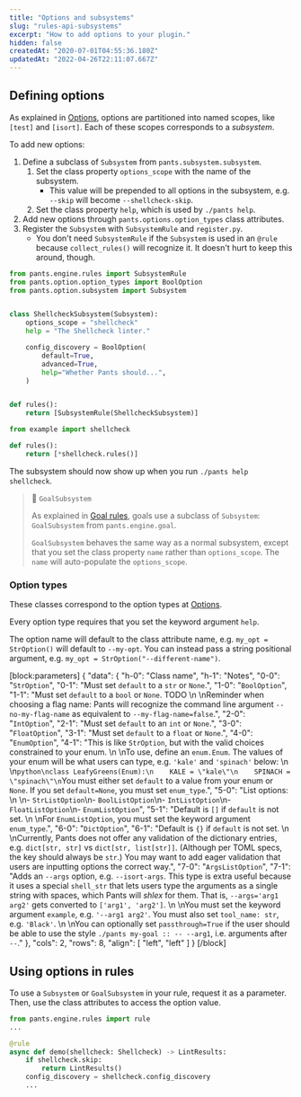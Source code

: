 ```yaml
---
title: "Options and subsystems"
slug: "rules-api-subsystems"
excerpt: "How to add options to your plugin."
hidden: false
createdAt: "2020-07-01T04:55:36.180Z"
updatedAt: "2022-04-26T22:11:07.667Z"
---
```

Defining options
----------------

As explained in [Options](doc:options), options are partitioned into named scopes, like `[test]` and `[isort]`. Each of these scopes corresponds to a _subsystem_.

To add new options:

1. Define a subclass of `Subsystem` from `pants.subsystem.subsystem`.
   1. Set the class property `options_scope` with the name of the subsystem.
      - This value will be prepended to all options in the subsystem, e.g. `--skip` will become `--shellcheck-skip`.
   2. Set the class property `help`, which is used by `./pants help`.
2. Add new options through `pants.options.option_types` class attributes.
3. Register the `Subsystem` with `SubsystemRule` and `register.py`.
   - You don't need `SubsystemRule` if the `Subsystem` is used in an `@rule` because `collect_rules()` will recognize it. It doesn't hurt to keep this around, though.

```python pants-plugins/example/shellcheck.py
from pants.engine.rules import SubsystemRule
from pants.option.option_types import BoolOption
from pants.option.subsystem import Subsystem


class ShellcheckSubsystem(Subsystem):
    options_scope = "shellcheck"
    help = "The Shellcheck linter."

    config_discovery = BoolOption(
        default=True,
        advanced=True,
        help="Whether Pants should...",
    )


def rules():
    return [SubsystemRule(ShellcheckSubsystem)]
```
```python pants-plugins/example/register.py
from example import shellcheck

def rules():
    return [*shellcheck.rules()]
```

The subsystem should now show up when you run `./pants help shellcheck`.

> 📘 `GoalSubsystem`
>
> As explained in [Goal rules](doc:rules-api-goal-rules), goals use a subclass of  `Subsystem`: `GoalSubsystem` from `pants.engine.goal`.
>
> `GoalSubsystem` behaves the same way as a normal subsystem, except that you set the class property `name` rather than `options_scope`. The `name` will auto-populate the `options_scope`.

### Option types

These classes correspond to the option types at [Options](doc:options).

Every option type requires that you set the keyword argument `help`.

The option name will default to the class attribute name, e.g. `my_opt = StrOption()` will default to `--my-opt`.
You can instead pass a string positional argument, e.g. `my_opt = StrOption("--different-name")`.

[block:parameters]
{
  "data": {
    "h-0": "Class name",
    "h-1": "Notes",
    "0-0": "`StrOption`",
    "0-1": "Must set `default` to a `str` or `None`.",
    "1-0": "`BoolOption`",
    "1-1": "Must set `default` to a `bool` or `None`. TODO  \n  \nReminder when choosing a flag name: Pants will recognize the command line argument `--no-my-flag-name` as equivalent to `--my-flag-name=false`.",
    "2-0": "`IntOption`",
    "2-1": "Must set `default` to an `int` or `None`.",
    "3-0": "`FloatOption`",
    "3-1": "Must set `default` to a `float` or `None`.",
    "4-0": "`EnumOption`",
    "4-1": "This is like `StrOption`, but with the valid choices constrained to your enum.  \n  \nTo use, define an `enum.Enum`. The values of your enum will be what users can type, e.g. `'kale'` and `'spinach'` below:  \n  \n```python\nclass LeafyGreens(Enum):\n    KALE = \"kale\"\n    SPINACH = \"spinach\"\n```You must either set `default` to a value from your enum or `None`. If you set `default=None`, you must set `enum_type`.",
    "5-0": "List options:  \n  \n- `StrListOption`\n- `BoolListOption`\n- `IntListOption`\n- `FloatListOption`\n- `EnumListOption`",
    "5-1": "Default is `[]` if `default`  is not set.  \n  \nFor `EnumListOption`, you must set the keyword argument `enum_type`.",
    "6-0": "`DictOption`",
    "6-1": "Default is `{}` if `default` is not set.  \n  \nCurrently, Pants does not offer any validation of the dictionary entries, e.g. `dict[str, str]` vs `dict[str, list[str]]`. (Although per TOML specs, the key should always be `str`.) You may want to add eager validation that users are inputting options the correct way.",
    "7-0": "`ArgsListOption`",
    "7-1": "Adds an `--args` option, e.g. `--isort-args`. This type is extra useful because it uses a special `shell_str` that lets users type the arguments as a single string with spaces, which Pants will _shlex_ for them. That is, `--args='arg1 arg2'` gets converted to `['arg1', 'arg2']`.  \n  \nYou must set the keyword argument `example`, e.g. `'--arg1 arg2'`. You must also set `tool_name: str`, e.g. `'Black'`.  \n  \nYou can optionally set `passthrough=True` if the user should be able to use the style `./pants my-goal :: -- --arg1`, i.e. arguments after `--`."
  },
  "cols": 2,
  "rows": 8,
  "align": [
    "left",
    "left"
  ]
}
[/block]

Using options in rules
----------------------

To use a `Subsystem` or `GoalSubsystem` in your rule, request it as a parameter. Then, use the class attributes to access the option value.

```python
from pants.engine.rules import rule
...

@rule
async def demo(shellcheck: Shellcheck) -> LintResults:
    if shellcheck.skip:
        return LintResults()
    config_discovery = shellcheck.config_discovery
    ...
```
